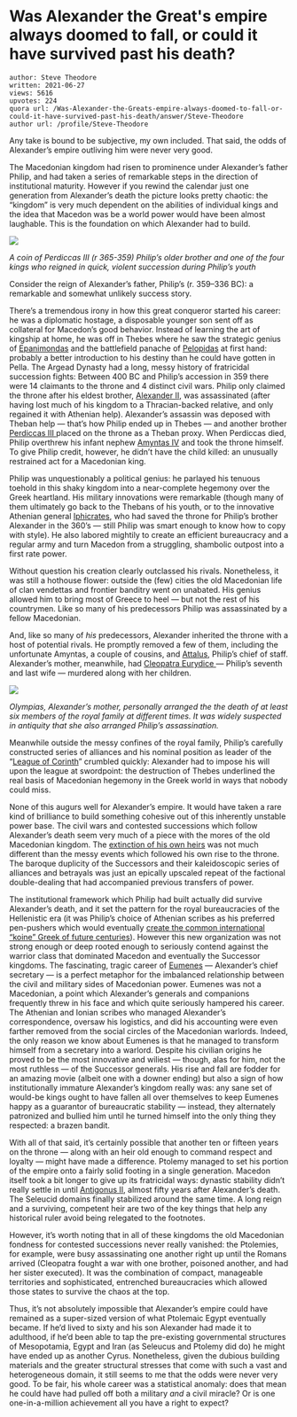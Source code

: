# Was Alexander the Great's empire always doomed to fall, or could it have survived past his death?

	author: Steve Theodore
	written: 2021-06-27
	views: 5616
	upvotes: 224
	quora url: /Was-Alexander-the-Greats-empire-always-doomed-to-fall-or-could-it-have-survived-past-his-death/answer/Steve-Theodore
	author url: /profile/Steve-Theodore


Any take is bound to be subjective, my own included. That said, the odds of Alexander’s empire outliving him were never very good.

The Macedonian kingdom had risen to prominence under Alexander’s father Philip, and had taken a series of remarkable steps in the direction of institutional maturity. However if you rewind the calendar just one generation from Alexander’s death the picture looks pretty chaotic: the “kingdom” is very much dependent on the abilities of individual kings and the idea that Macedon was be a world power would have been almost laughable. This is the foundation on which Alexander had to build.

![](https://qph.fs.quoracdn.net/main-qimg-300e49cbeeb62de7799c37c0a3f3836f)

_A coin of Perdiccas III (r 365-359) Philip’s older brother and one of the four kings who reigned in quick, violent succession during Philip’s youth_ 

Consider the reign of Alexander’s father, Philip’s (r. 359–336 BC): a remarkable and somewhat unlikely success story.

There’s a tremendous irony in how this great conqueror started his career: he was a diplomatic hostage, a disposable younger son sent off as collateral for Macedon’s good behavior. Instead of learning the art of kingship at home, he was off in Thebes where he saw the strategic genius of [Epanimondas](https://en.wikipedia.org/wiki/Epaminondas) and the battlefield panache of [Pelopidas](https://en.wikipedia.org/wiki/Pelopidas) at first hand: probably a better introduction to his destiny than he could have gotten in Pella. The Argead Dynasty had a long, messy history of fratricidal succession fights: Between 400 BC and Philip’s accession in 359 there were 14 claimants to the throne and 4 distinct civil wars. Philip only claimed the throne after his eldest brother, [Alexander II](https://en.wikipedia.org/wiki/Alexander_II_of_Macedon), was assassinated (after having lost much of his kingdom to a Thracian-backed relative, and only regained it with Athenian help). Alexander’s assassin was deposed with Theban help — that’s how Philip ended up in Thebes — and another brother [Perdiccas III ](https://en.wikipedia.org/wiki/Perdiccas_III_of_Macedon)placed on the throne as a Theban proxy. When Perdiccas died, Philip overthrew his infant nephew [Amyntas IV](https://en.wikipedia.org/wiki/Amyntas_IV_of_Macedon) and took the throne himself. To give Philip credit, however, he didn’t have the child killed: an unusually restrained act for a Macedonian king.

Philip was unquestionably a political genius: he parlayed his tenuous toehold in this shaky kingdom into a near-complete hegemony over the Greek heartland. His military innovations were remarkable (though many of them ultimately go back to the Thebans of his youth, or to the innovative Athenian general [Iphicrates](https://en.wikipedia.org/wiki/Iphicrates), who had saved the throne for Philip’s brother Alexander in the 360’s — still Philip was smart enough to know how to copy with style). He also labored mightily to create an efficient bureaucracy and a regular army and turn Macedon from a struggling, shambolic outpost into a first rate power.

Without question his creation clearly outclassed his rivals. Nonetheless, it was still a hothouse flower: outside the (few) cities the old Macedonian life of clan vendettas and frontier banditry went on unabated. His genius allowed him to bring most of Greece to heel — but not the rest of his countrymen. Like so many of his predecessors Philip was assassinated by a fellow Macedonian.

And, like so many of _his_ predecessors, Alexander inherited the throne with a host of potential rivals. He promptly removed a few of them, including the unfortunate Amyntas, a couple of cousins, and [Attalus](https://en.wikipedia.org/wiki/Attalus_(general)), Philip’s chief of staff. Alexander’s mother, meanwhile, had [Cleopatra Eurydice ](https://en.wikipedia.org/wiki/Cleopatra_Eurydice_of_Macedon)— Philip’s seventh and last wife — murdered along with her children.

![](https://qph.fs.quoracdn.net/main-qimg-20296bfe8bc661df621778ca1025c268)

_Olympias, Alexander’s mother, personally arranged the the death of at least six members of the royal family at different times. It was widely suspected in antiquity that she also arranged Philip’s assassination._ 

Meanwhile outside the messy confines of the royal family, Philip’s carefully constructed series of alliances and his nominal position as leader of the “[League of Corinth](https://en.wikipedia.org/wiki/League_of_Corinth)” crumbled quickly: Alexander had to impose his will upon the league at swordpoint: the destruction of Thebes underlined the real basis of Macedonian hegemony in the Greek world in ways that nobody could miss.

None of this augurs well for Alexander’s empire. It would have taken a rare kind of brilliance to build something cohesive out of this inherently unstable power base. The civil wars and contested successions which follow Alexander’s death seem very much of a piece with the mores of the old Macedonian kingdom. The [extinction of his own heirs](https://www.quora.com/What-happened-to-the-descendants-of-Alexander-the-Great) was not much different than the messy events which followed his own rise to the throne. The baroque duplicity of the Successors and their kaleidoscopic series of alliances and betrayals was just an epically upscaled repeat of the factional double-dealing that had accompanied previous transfers of power.

The institutional framework which Philip had built actually did survive Alexander’s death, and it set the pattern for the royal bureaucracies of the Hellenistic era (it was Philip’s choice of Athenian scribes as his preferred pen-pushers which would eventually [create the common international “koine” Greek of future centuries](https://www.quora.com/Who-created-the-Koine-Greek-Writing-Why-was-it-written-more-like-Hieroglyphics-and-Demotic-than-its-mainland-Greece-dialectic-writing-Why-were-most-ancient-mainland-Greeks-not-able-to-read-Koine/answer/Steve-Theodore)). However this new organization was not strong enough or deep rooted enough to seriously contend against the warrior class that dominated Macedon and eventually the Successor kingdoms. The fascinating, tragic career of [Eumenes](https://en.wikipedia.org/wiki/Eumenes) — Alexander’s chief secretary — is a perfect metaphor for the imbalanced relationship between the civil and military sides of Macedonian power. Eumenes was not a Macedonian, a point which Alexander’s generals and companions frequently threw in his face and which quite seriously hampered his career. The Athenian and Ionian scribes who managed Alexander’s correspondence, oversaw his logistics, and did his accounting were even farther removed from the social circles of the Macedonian warlords. Indeed, the only reason we know about Eumenes is that he managed to transform himself from a secretary into a warlord. Despite his civilian origins he proved to be the most innovative and wiliest — though, alas for him, not the most ruthless — of the Successor generals. His rise and fall are fodder for an amazing movie (albeit one with a downer ending) but also a sign of how institutionally immature Alexander’s kingdom really was: any sane set of would-be kings ought to have fallen all over themselves to keep Eumenes happy as a guarantor of bureaucratic stability — instead, they alternately patronized and bullied him until he turned himself into the only thing they respected: a brazen bandit.



With all of that said, it’s certainly possible that another ten or fifteen years on the throne — along with an heir old enough to command respect and loyalty — might have made a difference. Ptolemy managed to set his portion of the empire onto a fairly solid footing in a single generation. Macedon itself took a bit longer to give up its fratricidal ways: dynastic stability didn’t really settle in until [Antigonus II](https://en.wikipedia.org/wiki/Antigonus_II_Gonatas), almost fifty years after Alexander’s death. The Seleucid domains finally stabilized around the same time. A long reign and a surviving, competent heir are two of the key things that help any historical ruler avoid being relegated to the footnotes.

However, it’s worth noting that in all of these kingdoms the old Macedonian fondness for contested successions never really vanished: the Ptolemies, for example, were busy assassinating one another right up until the Romans arrived (Cleopatra fought a war with one brother, poisoned another, and had her sister executed). It was the combination of compact, manageable territories and sophisticated, entrenched bureaucracies which allowed those states to survive the chaos at the top.

Thus, it’s not absolutely impossible that Alexander’s empire could have remained as a super-sized version of what Ptolemaic Egypt eventually became. If he’d lived to sixty and his son Alexander had made it to adulthood, if he’d been able to tap the pre-existing governmental structures of Mesopotamia, Egypt and Iran (as Seleucus and Ptolemy did do) he might have ended up as another Cyrus. Nonetheless, given the dubious building materials and the greater structural stresses that come with such a vast and heterogeneous domain, it still seems to me that the odds were never very good. To be fair, his whole career was a statistical anomaly: does that mean he could have had pulled off both a military _and_  a civil miracle? Or is one one-in-a-million achievement all you have a right to expect?

